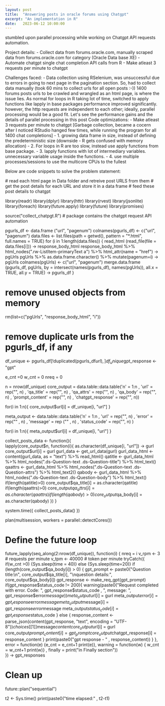 ```yaml
---
layout: post
title:  "Answering posts in oracle forums using Chatgpt"
excerpt: "An implementation in R"
date:   2023-06-12 10:00:00
---
```

stumbled upon parallel processing while working on Chatgpt API requests automation.

Project details:
              - Collect data from forums.oracle.com, manually scraped data from forums.oracle.com for category (Oracle Data base XE)
              - Automate chatgpt single chat completion API calls from R
              - Make atleast 3 requests per minute to chatgpt
                
Challenges faced: 
              - Data collection using RSelenium, was unsuccessful due to errors in going to next page in the pagination section.
                So, had to collect data manually (took 60 mins to collect urls for all open posts :-))
                1400 forums posts urls to be crawled and wrangled as an html page, is where the issue lies. 
                              As normal for loops in R taking lot of time, switched to apply functions like lapply in base packages
                              performance improved significantly. however, the http requests are independent to each other; 
                              ideally, parallel processing would be a good fit. 
                              Let's see the performance gains and the details of parallel processing in this post
Code optimizations:
              - Make atleast 3 requests per minute to chatgpt [Garbage collection, became a cocern after I noticed RStudio hanged few times, while running the program for all 1400 chat completions]
              - 1. growing data frame in size, instead of defining the predeterministic size (downside - R gets confused with memory allocation)
              - 2. For loops in R are too slow, instead use apply functions from base package.
              - 3. lapply functions with lot of intermediary variables. unnecessary variable usage inside the functions.
              - 4. use multiple processes/sessions to use the multicore CPUs to the fullest
              
Below are code snippets to solve the problem statement:

<R>
# read each html page in Data folder and retreive post URLS from them
# get the post details for each URL and store it in a data frame
# feed these post details to chatgpt

library(readr)
library(dplyr)
library(httr)
library(rvest)
library(jsonlite)
library(foreach)
library(future.apply)
library(future)
library(promises)

source("collect_chatpgt.R") # package contains the chatgpt request API automation

pgurls_df <- data.frame ("url", "pagenum")
colnames(pgurls_df) <- c("url", "pagenum")
data.files <- list.files(path = getwd(), pattern = "*.html", full.names = TRUE)
for (i in 1:length(data.files)) {
  read_html (read_file(file = data.files[i])) -> response_body_html
  response_body_html %>% html_nodes(".rw-ListItem-primaryText a") %>% html_attr(name = "href") -> pgUrls
  pgUrls %>% as.data.frame.character() %>% mutate(pagenum=i) -> pgUrls
  colnames(pgUrls) <- c("url", "pagenum")
  merge.data.frame (pgurls_df, pgUrls, by = intersect(names(pgurls_df), names(pgUrls)), all.x = TRUE, all.y = TRUE) -> pgurls_df
}

# remove unused objects from memory
rm(list=c("pgUrls", "response_body_html", "i"))

# remove duplicate urls from the pgurls_df, if any
df_unique <- pgurls_df[!duplicated(pgurls_df$url), ]
df_unique$gpt_response <- "gpt"

e_cnt =0
w_cnt = 0
nreq = 0

n = nrow(df_unique)
core_output = data.table::data.table('n' = 1:n
                                     , 'url' = rep("", n)
                                     , 'qa_title' = rep("", n)
                                     , 'qa_attrs' = rep("", n)
                                     , 'qa_body' = rep("", n)
                                     , 'prompt_content' = rep("", n)
                                     , 'chatgpt_response' = rep("", n))

for(i in 1:n){
  core_output$url[i] = df_unique[i, "url"]
}

meta_output <- data.table::data.table('n' = 1:n
                                      , 'url' = rep("", n)
                                      , 'error' = rep("" , n)
                                      , 'message' = rep ("" , n)
                                      , 'status_code' = rep("", n)
)

for(i in 1:n){
  meta_output$url[i] = df_unique[i, "url"]
}

collect_posts_data <- function(){  
  lapply(core_output$n, function(i){
  as.character(df_unique[i, "url"]) -> gurl
  core_output$url[i] = gurl
  gurl_data <- get_url_data(gurl)
  gurl_data_html <- content(gurl_data, as = "text") %>% read_html()
  qatitle <- gurl_data_html %>% html_nodes(".ds-Question-text .ds-Question-title") %>% html_text()
  qaattrs <- gurl_data_html %>% html_nodes(".ds-Question-text .ds-Question-attrs") %>% html_text2()
  qabody <- gurl_data_html %>% html_nodes(".ds-Question-text .ds-Question-body") %>% html_text()
  if(length(qatitle)>0) core_output$qa_title[i] = as.character(qatitle)
  if(length(qaattrs)>0) core_output$qa_attrs[i] = as.character(qaattrs)
  if(length(qabody)>0) core_output$qa_body[i] = as.character(qabody)
  })
}

system.time({ collect_posts_data() })


plan(multisession, workers = parallel::detectCores()) 
# Define the future loop
future_lapply(seq_along(2:nrow(df_unique)), function(i) {
  nreq = i
  v_rpm <- 3 # requests per minute
  v_tpm <- 40000 # token per minute
  tryCatch({
    if(w_cnt >0) {Sys.sleep(time = 40)} else {Sys.sleep(time=20)}
    if (length(core_output$qa_body[i]) > 0) {
      gpt_prompt <- paste0("Question title:\n", core_output$qa_title[i], "\nquestion details:", core_output$qa_body[i])
      gpt_response <- make_req_gpt(gpt_prompt)
      if(gpt_response$status_code != 200){
        warning(paste0("Request completed with error. Code: ", gpt_response$status_code
                       , ", message: ", gpt_response$error$message))
        meta_output$url[i] = gurl
        meta_output$error[i] = gpt_response$error$message
        meta_output$message[i] = gpt_response$error$message
        meta_output$status_code[i] = gpt_response$status_code
      }
      else {
        response_content <- parse_json(content(gpt_response, "text", encoding = "UTF-8"))$choices[[1]]$message$content
        core_output$url[i] = gurl
        core_output$prompt_content[i] = gpt_prompt
        core_output$chatgpt_response[i] = response_content
      }
      print(paste0("gpt response - " , response_content))
    }
  }, 
  error = function(e) {e_cnt = e_cnt+1
  print(e)}, 
  warning = function(w) {
    w_cnt = w_cnt+1
    print(w)}
  , finally = print("in Finally section"))  
}) -> gpt_responses 

# Clean up
future::plan("sequential")

t2 <- Sys.time()
print(paste0("time elapsed:" , t2-t1) 

</R>
